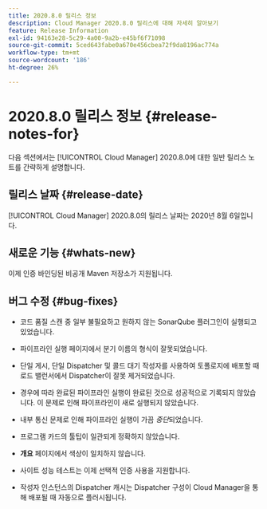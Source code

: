 ```yaml
---
title: 2020.8.0 릴리스 정보
description: Cloud Manager 2020.8.0 릴리스에 대해 자세히 알아보기
feature: Release Information
exl-id: 94163e28-5c29-4a00-9a2b-e45bf6f71098
source-git-commit: 5ced643fabe0a670e456cbea72f9da8196ac774a
workflow-type: tm+mt
source-wordcount: '186'
ht-degree: 26%

---
```


# 2020.8.0 릴리스 정보 {#release-notes-for}

다음 섹션에서는 [!UICONTROL Cloud Manager] 2020.8.0에 대한 일반 릴리스 노트를 간략하게 설명합니다.

## 릴리스 날짜 {#release-date}

[!UICONTROL Cloud Manager] 2020.8.0의 릴리스 날짜는 2020년 8월 6일입니다.

## 새로운 기능 {#whats-new}

이제 인증 바인딩된 비공개 Maven 저장소가 지원됩니다.

## 버그 수정 {#bug-fixes}

* 코드 품질 스캔 중 일부 불필요하고 원하지 않는 SonarQube 플러그인이 실행되고 있었습니다.

* 파이프라인 실행 페이지에서 분기 이름의 형식이 잘못되었습니다.

* 단일 게시, 단일 Dispatcher 및 콜드 대기 작성자를 사용하여 토폴로지에 배포할 때 로드 밸런서에서 Dispatcher이 잘못 제거되었습니다.

* 경우에 따라 완료된 파이프라인 실행이 완료된 것으로 성공적으로 기록되지 않았습니다. 이 문제로 인해 파이프라인이 새로 실행되지 않았습니다.

* 내부 통신 문제로 인해 파이프라인 실행이 가끔 *중단*&#x200B;되었습니다.

* 프로그램 카드의 툴팁이 일관되게 정확하지 않았습니다.

* **개요** 페이지에서 색상이 일치하지 않습니다.

* 사이트 성능 테스트는 이제 선택적 인증 사용을 지원합니다.

* 작성자 인스턴스의 Dispatcher 캐시는 Dispatcher 구성이 Cloud Manager을 통해 배포될 때 자동으로 플러시됩니다.

